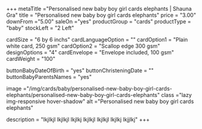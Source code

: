 +++
metaTitle ="Personalised new baby boy girl cards elephants | Shauna Gra"
title = "Personalised new baby boy girl cards elephants"
price = "3.00"
downFrom ="5.00"
saleOn ="yes"
productGroup = "cards"
productType = "baby"
stockLeft = "2 Left" 
 
 
cardSize = "6  by 6 inchs"
cardLanguageOption = ""
cardOption1 = "Plain white card, 250 gsm"
cardOption2 = "Scallop edge 300 gsm"
designOptions = "4"
cardEnvelope = "Envelope included, 100 gsm"
cardWeight = "100"

buttonBabyDateOfBirth = "yes"
buttonChristeningDate = ""
buttonBabyParentsNames = "yes" 
 
image ="/img/cards/baby/personalised-new-baby-boy-girl-cards-elephants/personalised-new-baby-boy-girl-cards-elephants"
class ="lazy img-responsive hover-shadow"
alt ="Personalised new baby boy girl cards elephants"
 
description = "lkjlkjl lkjlkjl lkjlkj lkjlkjl lkjlkjl lkjlkj lkjjlkj"
+++

